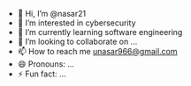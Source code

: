 - 👋 Hi, I’m @nasar21
- 👀 I’m interested in cybersecurity
- 🌱 I’m currently learning software engineering
- 💞️ I’m looking to collaborate on ...
- 📫 How to reach me unasar966@gmail.com
- 😄 Pronouns: ...
- ⚡ Fun fact: ...

<!---
nasar21/nasar21 is a ✨ special ✨ repository because its `README.md` (this file) appears on your GitHub profile.
You can click the Preview link to take a look at your changes.
--->
